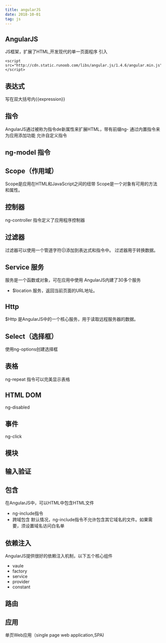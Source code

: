 ```yaml
---
title: angularJS
date: 2018-10-01
tag: js
---
```

## AngularJS
JS框架，扩展了HTML,开发现代的单一页面程序
引入
```
<script src="http://cdn.static.runoob.com/libs/angular.js/1.4.6/angular.min.js"></script>
```
## 表达式
写在双大括号内{{expression}}
## 指令
AngularJS通过被称为指令de新属性来扩展HTML，带有前缀ng-
通过内置指令来为应用添加功能
允许自定义指令
## ng-model 指令
## Scope（作用域）
Scope是应用在HTML和JavaScript之间的纽带
Scope是一个对象有可用的方法和属性。
## 控制器
ng-controller 指令定义了应用程序控制器
## 过滤器
过滤器可以使用一个管道字符(|)添加到表达式和指令中。
过滤器用于转换数据。
## Service 服务 
服务是一个函数或对象，可在应用中使用
AngularJS内建了30多个服务
- $location 服务，返回当前页面的URL地址。
## Http
$Http 是AngularJS中的一个核心服务，用于读取远程服务器的数据。
## Select（选择框）
使用ng-options创建选择框
## 表格
ng-repeat 指令可以完美显示表格
## HTML DOM
ng-disabled
## 事件
ng-click
## 模块
## 输入验证
## 包含
在AngularJS中，可以HTML中包含HTML文件
- ng-include指令 
- 跨域包含
默认情况，ng-include指令不允许包含其它域名的文件。如果需要，须设置域名访问白名单
## 依赖注入
AngularJS提供很好的依赖注入机制，以下五个核心组件
- vaule
- factory
- service
- provider
- constant
## 路由
## 应用
单页Web应用（single page web application,SPA)















